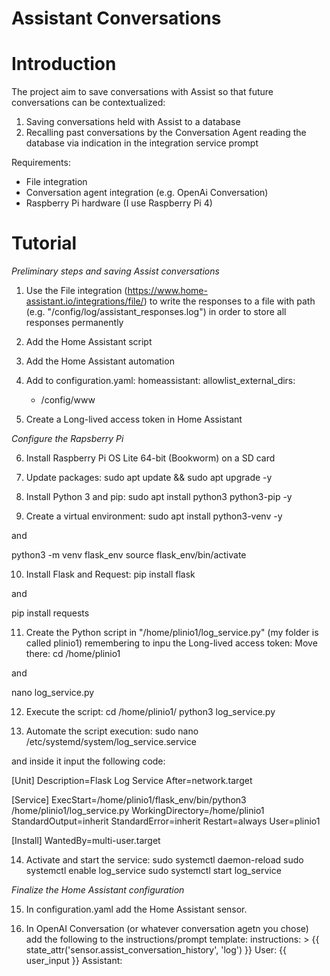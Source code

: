 # Assistant Conversations


# Introduction
The project aim to save conversations with Assist so that future conversations can be contextualized:
1.	Saving conversations held with Assist to a database
2.	Recalling past conversations by the Conversation Agent reading the database via indication in the integration service prompt

Requirements:
- File integration
- Conversation agent integration (e.g. OpenAi Conversation)
- Raspberry Pi hardware (I use Raspberry Pi 4)


# Tutorial
*Preliminary steps and saving Assist conversations*

1) Use the File integration (https://www.home-assistant.io/integrations/file/) to write the responses to a file with path (e.g. "/config/log/assistant_responses.log") in order to store all responses permanently
 
2) Add the Home Assistant script

3) Add the Home Assistant automation

4) Add to configuration.yaml:
  homeassistant:
    allowlist_external_dirs:
      - /config/www
        
5) Create a Long-lived access token in Home Assistant
 
*Configure the Rapsberry Pi*
   
6) Install Raspberry Pi OS Lite 64-bit (Bookworm) on a SD card

7) Update packages:
sudo apt update && sudo apt upgrade -y

8) Install Python 3 and pip:
sudo apt install python3 python3-pip -y

9) Create a virtual environment:
sudo apt install python3-venv -y

and

python3 -m venv flask_env
source flask_env/bin/activate

10) Install Flask and Request:
pip install flask

and

pip install requests

11) Create the Python script in "/home/plinio1/log_service.py" (my folder is called plinio1) remembering to inpu the Long-lived access token:
Move there:
cd /home/plinio1

and

nano log_service.py

12) Execute the script:
cd /home/plinio1/
python3 log_service.py

13) Automate the script execution:
sudo nano /etc/systemd/system/log_service.service

and inside it input the following code:

[Unit]
Description=Flask Log Service
After=network.target

[Service]
ExecStart=/home/plinio1/flask_env/bin/python3 /home/plinio1/log_service.py
WorkingDirectory=/home/plinio1
StandardOutput=inherit
StandardError=inherit
Restart=always
User=plinio1

[Install]
WantedBy=multi-user.target

14) Activate and start the service:
sudo systemctl daemon-reload 
sudo systemctl enable log_service
sudo systemctl start log_service


*Finalize the Home Assistant configuration*

15) In configuration.yaml add the Home Assistant sensor.

16) In OpenAI Conversation (or whatever conversation agetn you chose) add the following to the instructions/prompt template:
    instructions: >
      {{ state_attr('sensor.assist_conversation_history', 'log') }}
      User: {{ user_input }}
      Assistant:

